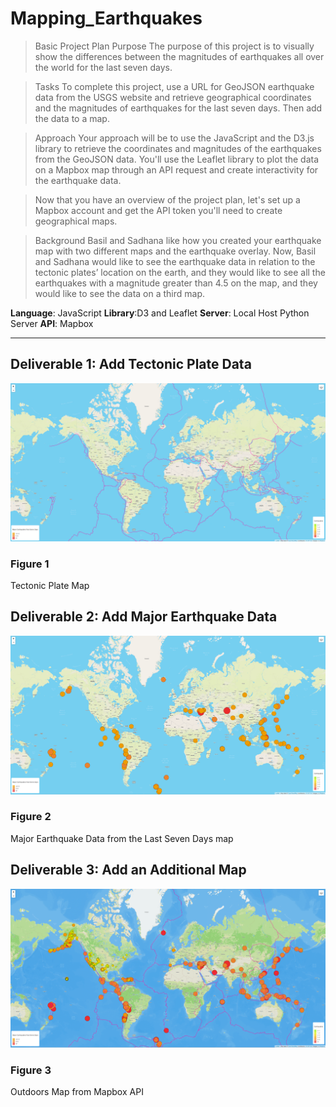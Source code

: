 # Mapping_Earthquakes

> Basic Project Plan
> Purpose
> The purpose of this project is to visually show the differences between the magnitudes of earthquakes all over the world for the last seven days.

>Tasks
>To complete this project, use a URL for GeoJSON earthquake data from the USGS website and retrieve geographical coordinates and the magnitudes of earthquakes for the last seven days. Then add the data to a map.

> Approach
> Your approach will be to use the JavaScript and the D3.js library to retrieve the coordinates and magnitudes of the earthquakes from the GeoJSON data. You'll use the Leaflet library to plot the data on a Mapbox map through an API request and create interactivity for the earthquake data.

>Now that you have an overview of the project plan, let's set up a Mapbox account and get the API token you'll need to create geographical maps.

>Background
>Basil and Sadhana like how you created your earthquake map with two different maps and the earthquake overlay. Now, Basil and Sadhana would like to see the earthquake data in relation to the tectonic plates’ location on the earth, and they would like to see all the earthquakes with a magnitude greater than 4.5 on the map, and they would like to see the data on a third map.

**Language**: JavaScript
**Library**:D3 and Leaflet
**Server**: Local Host Python Server
**API**: Mapbox

____________________________________________________

## Deliverable 1: Add Tectonic Plate Data

![This is an image of the Tectonic Plate Data](/images/tec_plates.png)

### Figure 1

Tectonic Plate Map

## Deliverable 2: Add Major Earthquake Data

![This is an image of the Major Earthquake Data from the last seven days](/images/major_earthquake.png)

### Figure 2

Major Earthquake Data from the Last Seven Days map

## Deliverable 3: Add an Additional Map

![This is an image of an additional map from Mapbox called outdoors](/images/outdoor_map.png)

### Figure 3

Outdoors Map from Mapbox API
